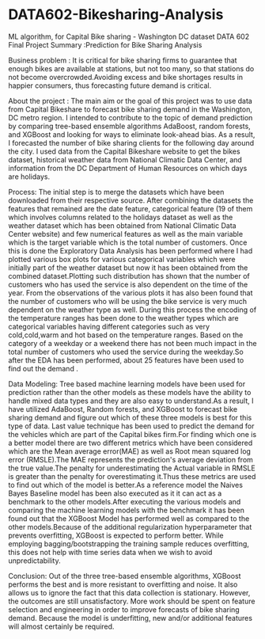 # DATA602-Bikesharing-Analysis
ML algorithm, for Capital Bike sharing - Washington DC dataset
DATA 602 Final Project Summary :Prediction for Bike Sharing Analysis 

Business problem : 
It is critical for bike sharing firms to guarantee that enough bikes are available at stations, but not too many, so that stations do not become overcrowded.Avoiding excess and bike shortages results in happier consumers, thus forecasting future demand is critical.

About the project :
The main aim or the goal of this project was to use data from Capital Bikeshare to forecast bike sharing demand in the Washington, DC metro region. I intended to contribute to the topic of demand prediction by comparing tree-based ensemble algorithms AdaBoost, random forests, and XGBoost and looking for ways to eliminate look-ahead bias. As a result, I forecasted the number of bike sharing clients for the following day around the city. I used data from the Capital Bikeshare website to get the bikes dataset, historical weather data from National Climatic Data Center, and information from the DC Department of Human Resources on which days are holidays.

Process: 
The initial step is to merge the datasets which have been downloaded from their respective source. After combining the datasets the features that remained are the date feature, categorical feature (19 of them which involves columns related to the holidays dataset as well as the weather dataset which has been obtained from National Climatic Data Center website) and few numerical features as well as the main variable which is the target variable which is the total number of customers. Once this is done the Exploratory Data Analysis has been performed where I had plotted various box plots for various categorical variables which were initially part of the weather dataset but now it has been obtained from the combined dataset.Plotting such distribution has shown that the number of customers who has used the service is also dependent on the time of the year. From the observations of the various plots it has also been found that the number of customers who will be using the bike service is very much dependent on the weather type as well. During this process the encoding of the temperature ranges has been done to the weather types which are categorical variables having different categories such as very cold,cold,warm and hot based on the temperature ranges. Based on the category of a weekday or a weekend there has not been much impact in the total number of customers who used the service during the weekday.So after the EDA has been performed, about 25 features have been used to find out the demand .

Data Modeling: 
Tree based machine learning models have been used for prediction rather than the other models as these models have the ability to handle mixed data types and they are also easy to understand.As a result, I have utilized AdaBoost, Random forests, and XGBoost to forecast bike sharing demand and figure out which of these three models is best for this type of data. Last value technique has been used to predict the demand for the vehicles which are part of the Capital bikes firm.For finding which one is a better model there are two different metrics which have been considered which are the Mean average error(MAE) as well as Root mean squared log error (RMSLE).The MAE represents the prediction's average deviation from the true value.The penalty for underestimating the Actual variable in RMSLE is greater than the penalty for overestimating it.Thus these metrics are used to find out which of the model is better.As a reference model the Naives Bayes Baseline model has been also executed as it it can act as a benchmark to the other models.After executing the various models and comparing the machine learning models with the benchmark it has been found out that the XGBoost Model has performed well as compared to the other models.Because of the additional regularization hyperparameter that prevents overfitting, XGBoost is expected to perform better. While employing bagging/bootstrapping the training sample reduces overfitting, this does not help with time series data when we wish to avoid unpredictability.

Conclusion: 
Out of the three tree-based ensemble algorithms, XGBoost performs the best and is more resistant to overfitting and noise. It also allows us to ignore the fact that this data collection is stationary. However, the outcomes are still unsatisfactory. More work should be spent on feature selection and engineering in order to improve forecasts of bike sharing demand. Because the model is underfitting, new and/or additional features will almost certainly be required.

